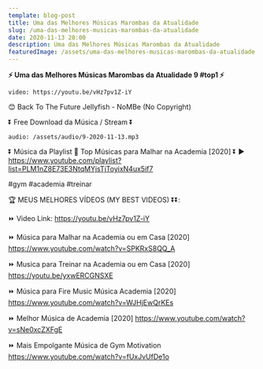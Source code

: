```yaml
---
template: blog-post
title: Uma das Melhores Músicas Marombas da Atualidade
slug: /uma-das-melhores-musicas-marombas-da-atualidade
date: 2020-11-13 20:00
description: Uma das Melhores Músicas Marombas da Atualidade
featuredImage: /assets/uma-das-melhores-musicas-marombas-da-atualidade.jpg
---
```

**⚡ Uma das Melhores Músicas Marombas da Atualidade 9 #top1 ⚡**

<!-- #1: Embed through web URL -->
`video: https://youtu.be/vHz7pv1Z-iY`

😊 Back To The Future Jellyfish - NoMBe (No Copyright)

⏬ Free Download da Música / Stream ⏬

`audio: /assets/audio/9-2020-11-13.mp3`

⏬ Música da Playlist 💙 Top Músicas para Malhar na Academia [2020] ⏬
▶ https://www.youtube.com/playlist?list=PLM1nZ8E73E3NtqMYjsTjToyixN4ux5if7
 
#gym #academia #treinar

🏆 MEUS MELHORES VÍDEOS (MY BEST VIDEOS) ⏬⏬:

⏩ Video Link: https://youtu.be/vHz7pv1Z-iY

⏩ Música para Malhar na Academia ou em Casa [2020]
https://www.youtube.com/watch?v=SPKRxS8QQ_A

⏩ Musica para Treinar na Academia ou em Casa [2020]
https://youtu.be/yxwERCGNSXE

⏩ Música para Fire Music Música Academia [2020]
https://www.youtube.com/watch?v=WJHjEwQrKEs

⏩ Melhor Música de Academia [2020]
https://www.youtube.com/watch?v=sNe0xcZXFgE

⏩ Mais Empolgante Música de Gym Motivation
https://www.youtube.com/watch?v=fUxJvUfDe1o